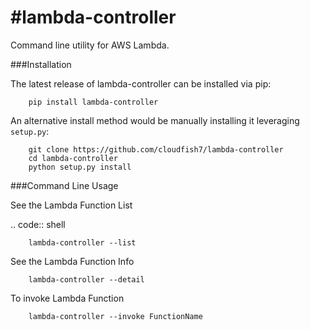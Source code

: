 #lambda-controller
===============

Command line utility for AWS Lambda.

###Installation

The latest release of lambda-controller can be installed via pip:

```
    pip install lambda-controller
```

An alternative install method would be manually installing it leveraging
``setup.py``:

```
    git clone https://github.com/cloudfish7/lambda-controller
    cd lambda-controller
    python setup.py install
```


###Command Line Usage

See the Lambda Function List

.. code:: shell

```shell
    lambda-controller --list
```
See the Lambda Function Info

```shell
    lambda-controller --detail
```

To invoke Lambda Function


```shell
    lambda-controller --invoke FunctionName
```

